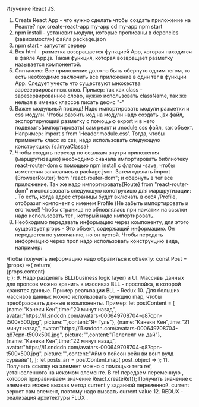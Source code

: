 Изучение React JS.

1. Create React App - что нужно сделать чтобы создать приложение на Реакте?
	npx create-react-app my-app
	cd my-app
	npm start
2. npm install - установит модули, которые прописаны в depencies (зависимостях) файла package.json
3. npm start - запустит сервер
4. Вся html - разметка возвращается функцией App, которая находится в файле App.js. Такая функция, которая возвращает разметку
называется компонентой.
5. Синтаксис: Все приложение должно быть обернуто одним тегом, то есть необходимо заключить все
приложение в один тег в функции App.
Следует учесть что существуют множества зарезервированных слов. Пример: так как class - зарезервированное слово,
нужно использовать className, так же нельзя в именах классов писать дефис "-"
6. Важен модульный подход! Надо импортировать модули разметки и css модули.
Чтобы разбить код на модули надо создать .jsx  файл, экспортирующий разметку с помощью export и в него подвязать(импортировать)
сам реакт и .module.css файл, как объект. Например: import s from 'Header.module.css'. Тогда, чтобы применить класс из css,
надо использовать следующую конструкцию: {s.ImyaClassa}
7. Чтобы создать переход по ссылкам внутри приложения (маршрутизацию) необходимо сначала импортировать библиотеку
react-router-dom с помощью npm install с флагом -save, чтобы изменения записались в package.json. Затем сделать
import {BrowserRouter} from "react-router-dom"; и обернуть в тег <BrowserRouter/> все приложение. Так же надо
импортировать{Route} from "react-router-dom" и использовать следующую конструкицю для маршрутизации:
<Route path="/Profile" component={Profile}/>. То есть, когда адрес страницы будет включать в себя /Profile, <Route/> отобразит
компонент с именем Profile (Не забыть импортировать и его тоже!)
Чтобы страница не обновлялась при нажатии на ссылки надо использовать тег <NavLink to="">, который надо импортировать.
8. Необходимо передавать информацию через компоненту, для этого существует props - Это объект, содержащий информацию. Он передается
по умолчанию, но он пустой. Чтобы передать информацию через проп надо использовать конструкцию вида, например:
 <Post name='' time='' avatar='' picture='' content=''/>
 Чтобы получить информацию надо обратиться к объекту: 
 const Post = (props) =>{
	 return(
		<div className={s.post_content}>
           {props.content}
        </div>
	 );
 };
9. Надо разделять BLL(business logic layer) и UI. Массивы данных для пропсов можно хранить в массивах
BLL - прослойка, в которой хранятся данные. Пример реализации BLL - Redux
10. Для больших массивов данных можно использовать функцию map, чтобы преобразовать данные в компоненты.
Пример: 
let postContent = [
        {name:"Канеки Кен",time:"20 минут назад", avatar:"https://i1.sndcdn.com/avatars-000649708704-q87cpn-t500x500.jpg", picture:"",content:"Я- Гуль"},
        {name:"Канеки Кен",time:"21 минут назад", avatar:"https://i1.sndcdn.com/avatars-000649708704-q87cpn-t500x500.jpg", picture:"",content:"Лелелелт ми дай"},
        {name:"Канеки Кен",time:"22 минут назад", avatar:"https://i1.sndcdn.com/avatars-000649708704-q87cpn-t500x500.jpg", picture:"",content:"Айм э пойсон рейн ви вонт вулд сурвайв"},
    ];
    let posts_arr = postContent.map(
        post_object =>  <Post name={post_object.name} time={post_object.time} avatar={post_object.avatar} picture={post_object.picture} content={post_object.content}/>
    );
11. Получить ссылку на элемент можно с помощью тега ref, установленного на искомом элементе. В ref передаем переменную , которой
приравниваем значение React.createRef(); Получить значение с элемента можно вызвав метод current у заданной переменной. current вернет сам элемент, поэтому
надо вызвать current.value
12. REDUX - реализация архитектуры FLUX .
